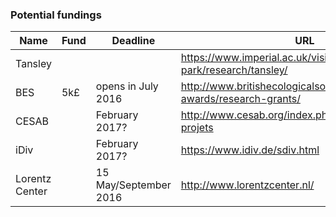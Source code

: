 ### Potential fundings

Name | Fund | Deadline | URL | Comment |
-----|------|----------|-----|---------|
Tansley| | | https://www.imperial.ac.uk/visit/campuses/silwood-park/research/tansley/| contacted
BES| 5k£| opens in July 2016| http://www.britishecologicalsociety.org/grants-awards/research-grants/| contacted
CESAB| | February 2017?|http://www.cesab.org/index.php/en/appels-a-projets| 
iDiv| | February 2017?|https://www.idiv.de/sdiv.html| 
Lorentz Center | | 15 May/September 2016 | http://www.lorentzcenter.nl/ |

